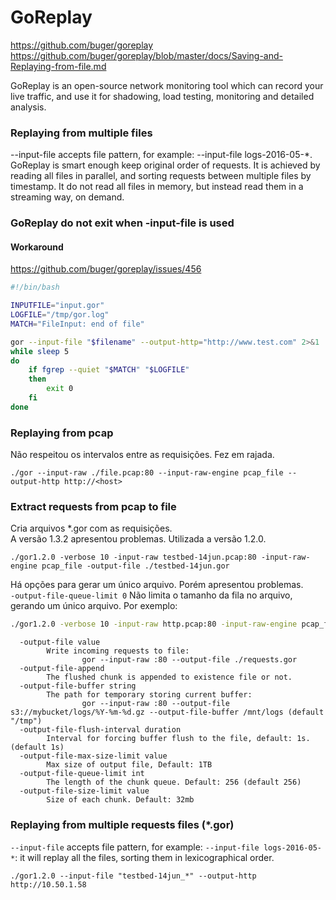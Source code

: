 # GoReplay
https://github.com/buger/goreplay  
https://github.com/buger/goreplay/blob/master/docs/Saving-and-Replaying-from-file.md  

GoReplay is an open-source network monitoring tool which can record your live traffic, and use it for shadowing, load testing, monitoring and detailed analysis.


### Replaying from multiple files

--input-file accepts file pattern, for example: --input-file logs-2016-05-*. GoReplay is smart enough keep original order of requests. It is achieved by reading all files in parallel, and sorting requests between multiple files by timestamp. It do not read all files in memory, but instead read them in a streaming way, on demand.


### GoReplay do not exit when -input-file is used
#### Workaround
https://github.com/buger/goreplay/issues/456

```bash
#!/bin/bash

INPUTFILE="input.gor"
LOGFILE="/tmp/gor.log"
MATCH="FileInput: end of file"

gor --input-file "$filename" --output-http="http://www.test.com" 2>&1 | tee $LOGFILE &
while sleep 5
do
    if fgrep --quiet "$MATCH" "$LOGFILE"
    then
        exit 0
    fi
done
```

### Replaying from pcap
Não respeitou os intervalos entre as requisições. Fez em rajada.
```
./gor --input-raw ./file.pcap:80 --input-raw-engine pcap_file --output-http http://<host>
```
  
### Extract requests from pcap to file
Cria arquivos \*.gor com as requisições.  
A versão 1.3.2 apresentou problemas. Utilizada a versão 1.2.0.
```
./gor1.2.0 -verbose 10 -input-raw testbed-14jun.pcap:80 -input-raw-engine pcap_file -output-file ./testbed-14jun.gor
```

Há opções para gerar um único arquivo. Porém apresentou problemas.  
`-output-file-queue-limit 0` Não limita o tamanho da fila no arquivo, gerando um único arquivo.
Por exemplo:
```bash
./gor1.2.0 -verbose 10 -input-raw http.pcap:80 -input-raw-engine pcap_file --output-file-size-limit 256mb --output-file-queue-limit 0 -output-file http_all.gor
```
```
  -output-file value
        Write incoming requests to file:
                gor --input-raw :80 --output-file ./requests.gor
  -output-file-append
        The flushed chunk is appended to existence file or not.
  -output-file-buffer string
        The path for temporary storing current buffer:
                gor --input-raw :80 --output-file s3://mybucket/logs/%Y-%m-%d.gz --output-file-buffer /mnt/logs (default "/tmp")
  -output-file-flush-interval duration
        Interval for forcing buffer flush to the file, default: 1s. (default 1s)
  -output-file-max-size-limit value
        Max size of output file, Default: 1TB
  -output-file-queue-limit int
        The length of the chunk queue. Default: 256 (default 256)
  -output-file-size-limit value
        Size of each chunk. Default: 32mb

```

### Replaying from multiple requests files (*.gor)

`--input-file` accepts file pattern, for example: `--input-file logs-2016-05-*`: it will replay all the files, sorting them in lexicographical order.

```
./gor1.2.0 --input-file "testbed-14jun_*" --output-http http://10.50.1.58
``` 


